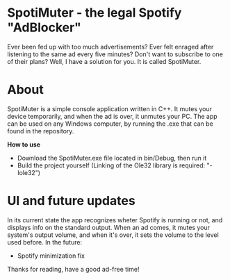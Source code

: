 # SpotiMuter - the legal Spotify "AdBlocker"
Ever been fed up with too much advertisements? Ever felt enraged after listening to the same ad every five minutes? Don't want to subscribe to one of their plans?
Well, I have a solution for you. It is called SpotiMuter.

# About
SpotiMuter is a simple console application written in C++. It mutes your device temporarily, and when the ad is over, it unmutes your PC.
The app can be used on any Windows computer, by running the .exe that can be found in the repository.

**How to use**
- Download the SpotiMuter.exe file located in bin/Debug, then run it
- Build the project yourself (Linking of the Ole32 library is required: "-lole32")

# UI and future updates
In its current state the app recognizes wheter Spotify is running or not, and displays info on the standard output. When an ad comes, it mutes your system's output volume, and when it's over, it sets the volume to the level used before.
In the future:
- Spotify minimization fix

Thanks for reading, have a good ad-free time!
